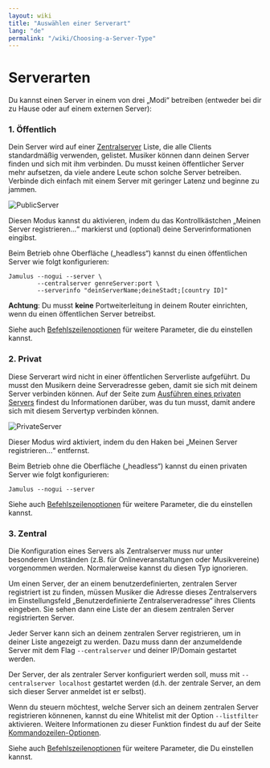 ```yaml
---
layout: wiki
title: "Auswählen einer Serverart"
lang: "de"
permalink: "/wiki/Choosing-a-Server-Type"
---
```


# Serverarten

Du kannst einen Server in einem von drei „Modi“ betreiben (entweder bei dir zu Hause oder auf einem externen Server):

### 1. Öffentlich
Dein Server wird auf einer [Zentralserver](Central-Servers) Liste, die alle Clients standardmäßig verwenden, gelistet. Musiker können dann deinen Server finden und sich mit ihm verbinden. Du musst keinen öffentlicher Server mehr aufsetzen, da viele andere Leute schon solche Server betreiben. Verbinde dich einfach mit einem Server mit geringer Latenz und beginne zu jammen.

![PublicServer](https://user-images.githubusercontent.com/4561747/79310856-7e0b2100-7ef4-11ea-9511-b2e3339cab6f.png)

Diesen Modus kannst du aktivieren, indem du das Kontrollkästchen „Meinen Server registrieren...“ markierst und (optional) deine Serverinformationen eingibst.

Beim Betrieb ohne Oberfläche („headless“) kannst du einen öffentlichen Server wie folgt konfigurieren:

~~~
Jamulus --nogui --server \
        --centralserver genreServer:port \
        --serverinfo "deinServerName;deineStadt;[country ID]"
~~~

**Achtung**: Du musst **keine** Portweiterleitung in deinem Router einrichten, wenn du einen öffentlichen Server betreibst.

Siehe auch [Befehlszeilenoptionen](Command-Line-Options) für weitere Parameter, die du einstellen kannst.


### 2. Privat
Diese Serverart wird nicht in einer öffentlichen Serverliste aufgeführt. Du musst den Musikern deine Serveradresse geben, damit sie sich mit deinem Server verbinden können. Auf der Seite zum [Ausführen eines privaten Servers](Running-a-Private-Server) findest du Informationen darüber, was du tun musst, damit andere sich mit diesem Servertyp verbinden können.

![PrivateServer](https://user-images.githubusercontent.com/4561747/79310944-9f6c0d00-7ef4-11ea-9d8a-ecb0e668c22d.png)

Dieser Modus wird aktiviert, indem du den Haken bei „Meinen Server registrieren...“ entfernst.

Beim Betrieb ohne die Oberfläche („headless“) kannst du einen privaten Server wie folgt konfigurieren:

```shell
Jamulus --nogui --server
```

Siehe auch [Befehlszeilenoptionen](Command-Line-Options) für weitere Parameter, die du einstellen kannst.

### 3. Zentral
Die Konfiguration eines Servers als Zentralserver muss nur unter besonderen Umständen (z.B. für Onlineveranstaltungen oder Musikvereine) vorgenommen werden. Normalerweise kannst du diesen Typ ignorieren.

Um einen Server, der an einem benutzerdefinierten, zentralen Server registriert ist zu finden, müssen Musiker die Adresse dieses Zentralservers im Einstellungsfeld „Benutzerdefinierte Zentralserveradresse“ ihres Clients eingeben. Sie sehen dann eine Liste der an diesem zentralen Server registrierten Server.

Jeder Server kann sich an deinem zentralen Server registrieren, um in deiner Liste angezeigt zu werden. Dazu muss dann der anzumeldende Server mit dem Flag `--centralserver` und deiner IP/Domain gestartet werden.

Der Server, der als zentraler Server konfiguriert werden soll, muss mit `--centralserver localhost` gestartet werden (d.h. der zentrale Server, an dem sich dieser Server anmeldet ist er selbst).

Wenn du steuern möchtest, welche Server sich an deinem zentralen Server registrieren könnenen, kannst du eine Whitelist mit der Option `--listfilter` aktivieren. Weitere Informationen zu dieser Funktion findest du auf der Seite [Kommandozeilen-Optionen](Command-Line-Options).

Siehe auch [Befehlszeilenoptionen](Command-Line-Options) für weitere Parameter, die Du einstellen kannst.
